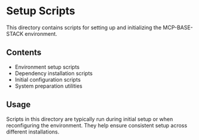 # Setup Scripts

This directory contains scripts for setting up and initializing the MCP-BASE-STACK environment.

## Contents

- Environment setup scripts
- Dependency installation scripts
- Initial configuration scripts
- System preparation utilities

## Usage

Scripts in this directory are typically run during initial setup or when reconfiguring the environment. They help ensure consistent setup across different installations.